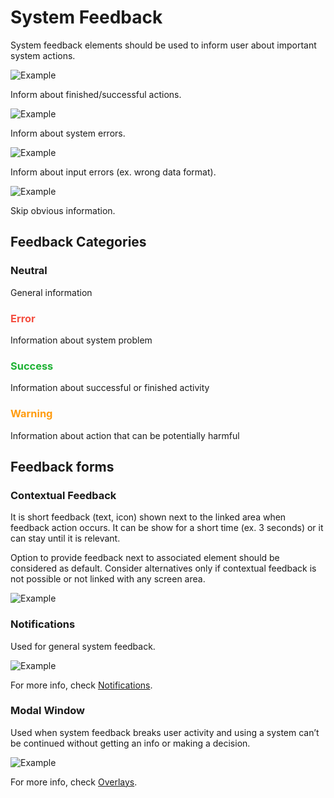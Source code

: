 # System Feedback
System feedback elements should be used to inform user about important system actions.

![Example](/src/style/assets/feed-ex1.jpg)
<p>Inform about finished/successful actions.</p>

![Example](/src/style/assets/feed-ex2.jpg)
<p>Inform about system errors.</p>

![Example](/src/style/assets/feed-ex3.jpg)
<p>Inform about input errors (ex. wrong data format).</p>

![Example](/src/style/assets/feed-ex4.jpg)
<p>Skip obvious information.</p>

## Feedback Categories
### Neutral
General information

<h3 style="color:#F44F41">Error</h3>
Information about system problem

<h3 style="color:#1EB234">Success</h3>
Information about successful or finished activity

<h3 style="color:#FF9C0F">Warning</h3>
Information about action that can be potentially harmful

## Feedback forms
### Contextual Feedback
It is short feedback (text, icon) shown next to the linked area when feedback action occurs. It can be show for a short time (ex. 3 seconds) or it can stay until it is relevant.

Option to provide feedback next to associated element should be considered as default. Consider alternatives only if contextual feedback is not possible or not linked with any screen area.

![Example](/src/style/assets/feedback1.jpg)

### Notifications
Used for general system feedback.

![Example](/src/style/assets/feedback2.jpg)

For more info, check [Notifications](../#/components/notification).

### Modal Window
Used when system feedback breaks user activity and using a system can’t be continued without getting an info or making a decision.

![Example](/src/style/assets/feedback3.jpg)

For more info, check [Overlays](../#/general/7-overlays).
